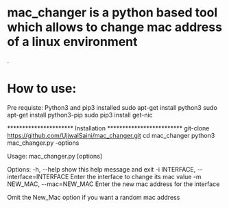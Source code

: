 # mac_changer is a python based tool which allows to change mac address of a linux environment
 .




#  How to use:

Pre requiste: Python3 and pip3 installed 
	      sudo apt-get install python3 
	      sudo apt-get install python3-pip
	      sudo pip3 install get-nic		
	      
**********************         Installation *************************
git-clone https://github.com/UjjwalSaini/mac_changer.git
cd mac_changer
python3 mac_changer.py -options


Usage: mac_changer.py [options]

Options:
  -h, --help            show this help message and exit
  -i INTERFACE, --interface=INTERFACE
                        Enter the interface to change its mac value
  -m NEW_MAC, --mac=NEW_MAC
                        Enter the new mac address for the interface

   Omit the New_Mac option if you want a random mac address	
